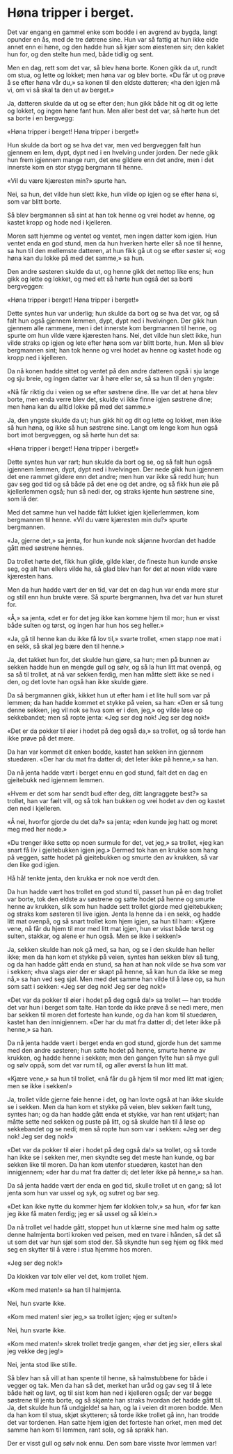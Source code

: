 # Høna tripper i berget.

Det var engang en gammel enke som bodde i en avgrend av bygda, langt opunder en ås, med de tre døtrene sine. Hun var så fattig at hun ikke eide annet enn ei høne, og den hadde hun så kjær som øiestenen sin; den kaklet hun for, og den stelte hun med, både tidlig og sent.

Men en dag, rett som det var, så blev høna borte. Konen gikk da ut, rundt om stua, og lette og lokket; men høna var og blev borte. «Du får ut og prøve å se efter høna vår du,» sa konen til den eldste datteren; «ha den igjen må vi, om vi så skal ta den ut av berget.»

Ja, datteren skulde da ut og se efter den; hun gikk både hit og dit og lette og lokket, og ingen høne fant hun. Men aller best det var, så hørte hun det sa borte i en bergvegg:

«Høna tripper i berget!
Høna tripper i berget!»

Hun skulde da bort og se hva det var, men ved bergveggen falt hun gjennem en lem, dypt, dypt ned i en hvelving under jorden. Der nede gikk hun frem igjennem mange rum, det ene gildere enn det andre, men i det innerste kom en stor stygg bergmann til henne.

«Vil du være kjæresten min?» spurte han.

Nei, sa hun, det vilde hun slett ikke, hun vilde op igjen og se efter høna si, som var blitt borte.

Så blev bergmannen så sint at han tok henne og vrei hodet av henne, og kastet kropp og hode ned i kjelleren.

Moren satt hjemme og ventet og ventet, men ingen datter kom igjen. Hun ventet enda en god stund, men da hun hverken hørte eller så noe til henne, sa hun til den mellemste datteren, at hun fikk gå ut og se efter søster si; «og høna kan du lokke på med det samme,» sa hun.

Den andre søsteren skulde da ut, og henne gikk det nettop like ens; hun gikk og lette og lokket, og med ett så hørte hun også det sa borti bergveggen:

«Høna tripper i berget!
Høna tripper i berget!»

Dette syntes hun var underlig; hun skulde da bort og se hva det var, og så falt hun også gjennem lemmen, dypt, dypt ned i hvelvingen. Der gikk hun gjennem alle rammene, men i det innerste kom bergmannen til henne, og spurte om hun vilde være kjæresten hans. Nei, det vilde hun slett ikke, hun vilde straks op igjen og lete efter høna som var blitt borte, hun. Men så blev bergmannen sint; han tok henne og vrei hodet av henne og kastet hode og kropp ned i kjelleren.

Da nå konen hadde sittet og ventet på den andre datteren også i sju lange og sju breie, og ingen datter var å høre eller se, så sa hun til den yngste:

«Nå får riktig du i veien og se efter søstrene dine. Ille var det at høna blev borte, men enda verre blev det, skulde vi ikke finne igjen søstrene dine; men høna kan du alltid lokke på med det samme.»

Ja, den yngste skulde da ut; hun gikk hit og dit og lette og lokket, men ikke så hun høna, og ikke så hun søstrene sine. Langt om lenge kom hun også bort imot bergveggen, og så hørte hun det sa:

«Høna tripper i berget!
Høna tripper i berget!»

Dette syntes hun var rart; hun skulde da bort og se, og så falt hun også igjennem lemmen, dypt, dypt ned i hvelvingen. Der nede gikk hun igjennem det ene rammet gildere enn det andre; men hun var ikke så redd hun; hun gav seg god tid og så både på det ene og det andre, og så fikk hun øie på kjellerlemmen også; hun så nedi der, og straks kjente hun søstrene sine, som lå der.

Med det samme hun vel hadde fått lukket igjen kjellerlemmen, kom bergmannen til henne. «Vil du være kjæresten min du?» spurte bergmannen.

«Ja, gjerne det,» sa jenta, for hun kunde nok skjønne hvordan det hadde gått med søstrene hennes.

Da trollet hørte det, fikk hun gilde, gilde klær, de fineste hun kunde ønske seg, og alt hun ellers vilde ha, så glad blev han for det at noen vilde være kjæresten hans.

Men da hun hadde vært der en tid, var det en dag hun var enda mere stur og still enn hun brukte være. Så spurte bergmannen, hva det var hun sturet for.

«Å,» sa jenta, «det er for det jeg ikke kan komme hjem til mor; hun er visst både sulten og tørst, og ingen har hun hos seg heller.»

«Ja, gå til henne kan du ikke få lov til,» svarte trollet, «men stapp noe mat i en sekk, så skal jeg bære den til henne.»

Ja, det takket hun for, det skulde hun gjøre, sa hun; men på bunnen av sekken hadde hun en mengde gull og sølv, og så la hun litt mat ovenpå, og sa så til trollet, at nå var sekken ferdig, men han måtte slett ikke se ned i den, og det lovte han også han ikke skulde gjøre.

Da så bergmannen gikk, kikket hun ut efter ham i et lite hull som var på lemmen; da han hadde kommet et stykke på veien, sa han: «Den er så tung denne sekken, jeg vil nok se hva som er i den, jeg,» og vilde løse op sekkebandet; men så ropte jenta: «Jeg ser deg nok! Jeg ser deg nok!»

«Det er da pokker til øier i hodet på deg også da,» sa trollet, og så torde han ikke prøve på det mere.

Da han var kommet dit enken bodde, kastet han sekken inn gjennem stuedøren. «Der har du mat fra datter di; det leter ikke på henne,» sa han.

Da nå jenta hadde vært i berget ennu en god stund, falt det en dag en gjeitebukk ned igjennem lemmen.

«Hvem er det som har sendt bud efter deg, ditt langraggete best?» sa trollet, han var fælt vill, og så tok han bukken og vrei hodet av den og kastet den ned i kjelleren.

«Å nei, hvorfor gjorde du det da?» sa jenta; «den kunde jeg hatt og moret meg med her nede.»

«Du trenger ikke sette op noen surmule for det, vet jeg,» sa trollet, «jeg kan snart få liv i gjeitebukken igjen jeg.» Dermed tok han en krukke som hang på veggen, satte hodet på gjeitebukken og smurte den av krukken, så var den like god igjen.

Hå hå! tenkte jenta, den krukka er nok noe verdt den.

Da hun hadde vært hos trollet en god stund til, passet hun på en dag trollet var borte, tok den eldste av søstrene og satte hodet på henne og smurte henne av krukken, slik som hun hadde sett trollet gjorde med gjeitebukken; og straks kom søsteren til live igjen. Jenta la henne da i en sekk, og hadde litt mat ovenpå, og så snart trollet kom hjem igjen, sa hun til ham: «Kjære vene, nå får du hjem til mor med litt mat igjen, hun er visst både tørst og sulten, stakkar, og alene er hun også. Men se ikke i sekken!»

Ja, sekken skulde han nok gå med, sa han, og se i den skulde han heller ikke; men da han kom et stykke på veien, syntes han sekken blev så tung, og da han hadde gått enda en stund, sa han at han nok vilde se hva som var i sekken; «hva slags øier der er skapt på henne, så kan hun da ikke se meg nå,» sa han ved seg sjøl. Men med det samme han vilde til å løse op, sa hun som satt i sekken: «Jeg ser deg nok! Jeg ser deg nok!»

«Det var da pokker til øier i hodet på deg også da!» sa trollet — han trodde det var hun i berget som talte. Han torde da ikke prøve å se nedi mere, men bar sekken til moren det forteste han kunde, og da han kom til stuedøren, kastet han den innigjennem. «Der har du mat fra datter di; det leter ikke på henne,» sa han.

Da nå jenta hadde vært i berget enda en god stund, gjorde hun det samme med den andre søsteren; hun satte hodet på henne, smurte henne av krukken, og hadde henne i sekken; men den gangen fylte hun så mye gull og sølv oppå, som det var rum til, og aller øverst la hun litt mat.

«Kjære vene,» sa hun til trollet, «nå får du gå hjem til mor med litt mat igjen; men se ikke i sekken!»

Ja, trollet vilde gjerne føie henne i det, og han lovte også at han ikke skulde se i sekken. Men da han kom et stykke på veien, blev sekken fælt tung, syntes han; og da han hadde gått enda et stykke, var han rent utkjørt; han måtte sette ned sekken og puste på litt, og så skulde han til å løse op sekkebandet og se nedi; men så ropte hun som var i sekken: «Jeg ser deg nok! Jeg ser deg nok!»

«Det var da pokker til øier i hodet på deg også da!» sa trollet, og så torde han ikke se i sekken mer, men skyndte seg det meste han kunde, og bar sekken like til moren. Da han kom utenfor stuedøren, kastet han den innigjennem; «der har du mat fra datter di; det leter ikke på henne,» sa han.

Da så jenta hadde vært der enda en god tid, skulle trollet ut en gang; så lot jenta som hun var ussel og syk, og sutret og bar seg.

«Det kan ikke nytte du kommer hjem før klokken tolv,» sa hun, «for før kan jeg ikke få maten ferdig; jeg er så ussel og så klein.»

Da nå trollet vel hadde gått, stoppet hun ut klærne sine med halm og satte denne halmjenta borti kroken ved peisen, med en tvare i hånden, så det så ut som det var hun sjøl som stod der. Så skyndte hun seg hjem og fikk med seg en skytter til å være i stua hjemme hos moren.

«Jeg ser deg nok!»

Da klokken var tolv eller vel det, kom trollet hjem.

«Kom med maten!» sa han til halmjenta.

Nei, hun svarte ikke.

«Kom med maten! sier jeg,» sa trollet igjen; «jeg er sulten!»

Nei, hun svarte ikke.

«Kom med maten!» skrek trollet tredje gangen, «hør det jeg sier, ellers skal jeg vekke deg jeg!»

Nei, jenta stod like stille.

Så blev han så vill at han spente til henne, så halmstubbene for både i vegger og tak. Men da han så det, merket han uråd og gav seg til å lete både høit og lavt, og til sist kom han ned i kjelleren også; der var begge søstrene til jenta borte, og så skjønte han straks hvordan det hadde gått til. Ja, det skulde hun få undgjelde! sa han, og la i veien dit moren bodde. Men da han kom til stua, skjøt skytteren; så torde ikke trollet gå inn, han trodde det var tordenen. Han satte hjem igjen det forteste han orket, men med det samme han kom til lemmen, rant sola, og så sprakk han.

Der er visst gull og sølv nok ennu. Den som bare visste hvor lemmen var!